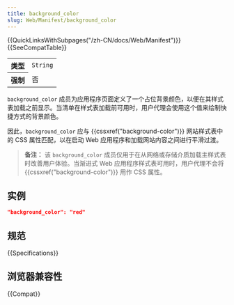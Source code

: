 ```yaml
---
title: background_color
slug: Web/Manifest/background_color
---
```


{{QuickLinksWithSubpages("/zh-CN/docs/Web/Manifest")}}{{SeeCompatTable}}

<table class="properties">
  <tbody>
    <tr>
      <th scope="row">类型</th>
      <td><code>String</code></td>
    </tr>
    <tr>
      <th scope="row">强制</th>
      <td>否</td>
    </tr>
  </tbody>
</table>

`background_color` 成员为应用程序页面定义了一个占位背景颜色，以便在其样式表加载之前显示。当清单在样式表加载前可用时，用户代理会使用这个值来绘制快捷方式的背景颜色。

因此，`background_color` 应与 {{cssxref("background-color")}} 网站样式表中的 CSS 属性匹配，以在启动 Web 应用程序和加载网站内容之间进行平滑过渡。

> **备注：** 该 `background_color` 成员仅用于在从网络或存储介质加载主样式表时改善用户体验。当渐进式 Web 应用程序样式表可用时，用户代理不会将 {{cssxref("background-color")}} 用作 CSS 属性。

## 实例

```json
"background_color": "red"
```

## 规范

{{Specifications}}

## 浏览器兼容性

{{Compat}}
